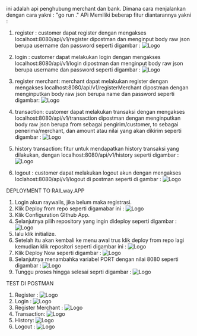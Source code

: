 ini adalah api penghubung merchant dan bank. Dimana cara menjalankan dengan cara yakni :
    "go run ."
APi Memiliki beberap fitur diantarannya yakni :
1.	register : customer dapat register dengan mengakses localhost:8080/api/v1/register dipostman dan menginput body raw json berupa username dan password seperti digambar :
    ![Logo](./assets/image/register.png)

2.	login : customer dapat melakukan login dengan mengakses localhost:8080/api/v1/login dipostman dan menginput body raw json berupa username dan password seperti digambar :
    ![Logo](./assets/image/login.png)

3.	register merchant: merchant dapat melakukan register dengan mengakses localhost:8080/api/v1/registerMerchant dipostman dengan menginputkan body raw json berupa name dan password seperti digambar:
    ![Logo](./assets/image/registerMerchant.png)

4.	transaction: customer dapat melakukan transaksi dengan mengakses localhost:8080/api/v1/transaction dipostman dengan menginputkan body raw json berupa from sebagai pengirim/customer, to sebagai penerima/merchant, dan amount atau nilai yang akan dikirim seperti digambar :
    ![Logo](./assets/image/transaction.png)

5.	history transaction: fitur untuk mendapatkan history transaksi yang dilakukan, dengan localhost:8080/api/v1/history seperti digambar :
    ![Logo](./assets/image/history.png)

6. logout : customer dapat melakukan logout akun dengan mengakses loclahost:8080/api/v1/logout di postman seperti di gambar :
    ![Logo](./assets/image/logout.png)

DEPLOYMENT TO RAILway.APP

1. Login akun raywails, jika belum maka registrasi.
2. Klik Deploy from repo seperti digamabar ini :
   ![Logo](./assets/image/deployr1.png)
3. Klik Configuration GIthub App.
4. Selanjutnya pilih repository yang ingin dideploy seperti digambar :
   ![Logo](./assets/image/deplor3.png)
5. lalu klik initialize.
6. Setelah itu akan kembali ke menu awal trus klik deploy from repo lagi kemudian klik repositori seperti digambar ini :
    ![Logo](./assets/image/deployr5.png)
7. Klik Deploy Now seperti digambar :
  ![Logo](./assets/image/deplorr6.png)
8. Selanjutnya menambahka variabel PORT dengan nilai 8080 seperti digambar :
   ![Logo](./assets/image/menabhport.png)
9. Tunggu proses hingga selesai seprti digambar :
    ![Logo](./assets/image/donerr.png)

TEST DI POSTMAN 
1. Register :
   ![Logo](./assets/image/deploytest.png)
2. Login :
   ![Logo](./assets/image/deploytestlogin.png)
3. Register Merchant :
   ![Logo](./assets/image/deployregistertest.png)
4. Transaction:
   ![Logo](./assets/image/deploytesttransaction.png)
5. History:
   ![Logo](./assets/image/historydeploytest.png)
6. Logout :
   ![Logo](./assets/image/deploytestlogout.png)


    